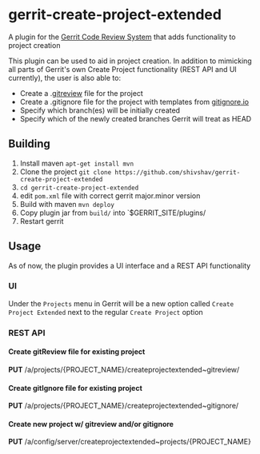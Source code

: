 # gerrit-create-project-extended
A plugin for the [Gerrit Code Review System](https://www.gerritcodereview.com/) that adds functionality to project creation

This plugin can be used to aid in project creation. In addition to mimicking all parts of Gerrit's own Create Project functionality (REST API and UI currently), the user is also able to:
- Create a .[gitreview](https://github.com/openstack-infra/git-review)  file for the project
- Create a .gitignore file for the project with templates from [gitignore.io](https://www.gitignore.io)
- Specify which branch(es) will be initially created
- Specify which of the newly created branches Gerrit will treat as HEAD

## Building
1. Install maven `apt-get install mvn`
2. Clone the project `git clone https://github.com/shivshav/gerrit-create-project-extended`
3. `cd gerrit-create-project-extended`
4. edit `pom.xml` file with correct gerrit major.minor version 
5. Build with maven `mvn deploy`
6. Copy plugin jar from `build/` into `$GERRIT_SITE/plugins/
7. Restart gerrit

## Usage
As of now, the plugin provides a UI interface and a REST API functionality

### UI
Under the `Projects` menu in Gerrit will be a new option called `Create Project Extended` next to the regular `Create Project` option

### REST API

#### Create gitReview file for existing project
**PUT** /a/projects/{PROJECT_NAME}/createprojectextended~gitreview/

#### Create gitIgnore file for existing project
**PUT** /a/projects/{PROJECT_NAME}/createprojectextended~gitignore/

#### Create new project w/ gitreview and/or gitignore
**PUT** /a/config/server/createprojectextended~projects/{PROJECT_NAME}
